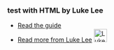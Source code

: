 
### test with HTML by Luke Lee
- [Read the guide](/review/test-with-html)
- [Read more from Luke Lee](/user/durden) <img src="https://avatars.githubusercontent.com/u/58063?v=3" width="30" height="30" alt="Luke Lee" />

